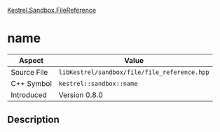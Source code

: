 [Kestrel.Sandbox.FileReference](index)
# name
| Aspect | Value |
| --- | --- |
| Source File | `libKestrel/sandbox/file/file_reference.hpp` |
| C++ Symbol | `kestrel::sandbox::name` |
| Introduced | Version 0.8.0 |
## Description

